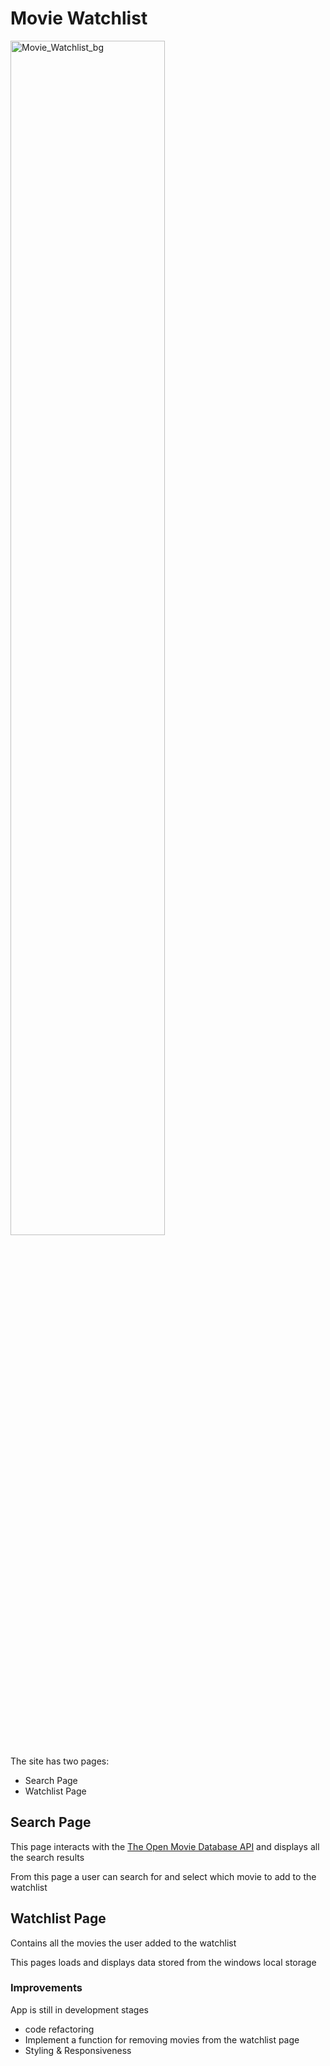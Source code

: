 # Movie Watchlist

<img width="70%" alt="Movie_Watchlist_bg" src="https://user-images.githubusercontent.com/83452606/215103002-f01c7659-a550-4547-881c-eb0c9f9022be.png">


The site has two pages:
  - Search Page
  - Watchlist Page


## Search Page

This page interacts with the [The Open Movie Database API]("https://www.omdbapi.com/" "Read Docs") and displays all the search results

From this page a user can search for and select which movie to add to the watchlist

## Watchlist Page

Contains all the movies the user added to the watchlist

This pages loads and displays data stored from the windows local storage 

### Improvements
App is still in development stages
 - code refactoring
 - Implement a function for removing movies from the watchlist page
 - Styling & Responsiveness
